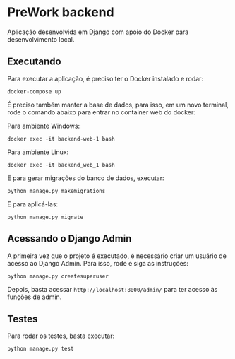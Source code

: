# PreWork backend

Aplicação desenvolvida em Django com apoio do Docker para desenvolvimento local.

## Executando

Para executar a aplicação, é preciso ter o Docker instalado e rodar:

`` docker-compose up ``

É preciso também manter a base de dados, para isso, em um novo terminal, rode o comando abaixo para entrar no container web do docker:

Para ambiente Windows:

`` docker exec -it backend-web-1 bash ``

Para ambiente Linux:

`` docker exec -it backend_web_1 bash ``

E para gerar migrações do banco de dados, executar:

`` python manage.py makemigrations ``

E para aplicá-las:

`` python manage.py migrate ``

## Acessando o Django Admin

A primeira vez que o projeto é executado, é necessário criar um usuário de acesso ao Django Admin. Para isso, rode e siga as instruções:

`` python manage.py createsuperuser ``

Depois, basta acessar `http://localhost:8000/admin/` para ter acesso às funções de admin.

## Testes

Para rodar os testes, basta executar:

`` python manage.py test ``

